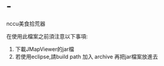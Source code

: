# -
nccu美食拾荒器

在使用此檔案之前須注意以下事項:
1. 下載JMapViewer的jar檔
2. 若使用eclipse,請build path 加入 archive 再把jar檔案放進去

